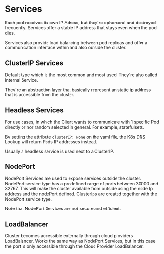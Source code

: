 # Services

Each pod receives its own IP Adress, but they´re ephemeral and destroyed frecuently. Services offer a stable IP address that stays even when the pod dies.

Services also provide load balancing between pod replicas and offer a communication interface within and also outside the cluster.

## ClusterIP Services
Default type which is the most common and most used. They´re also called internal Service.

They´re an abstraction layer that basically represent an static ip address that is accessible from the cluster.

## Headless Services
For use cases, in which the Client wants to communicate with 1 specific Pod directly or nor random selected in general. For example, statefulsets.

By setting the attribute `clusterIP: None` on the yaml file, the K8s DNS Lookup will return Pods IP addresses instead.

Usually a headless service is used next to a ClusterIP.

## NodePort
NodePort Services are used to expose services outside the cluster. NodePort service type has a predefined range of ports between 30000 and 32767. This will make the cluster available from outside using the node Ip address and the nodePort defined. ClusterIps are created together with the NodePort service type.

Note that NodePort Services are not secure and efficient.

## LoadBalancer
Cluster becomes accessible externally through cloud providers LoadBalancer. Works the same way as NodePort Services, but in this case the port is only accessible through the Cloud Provider LoadBalancer.